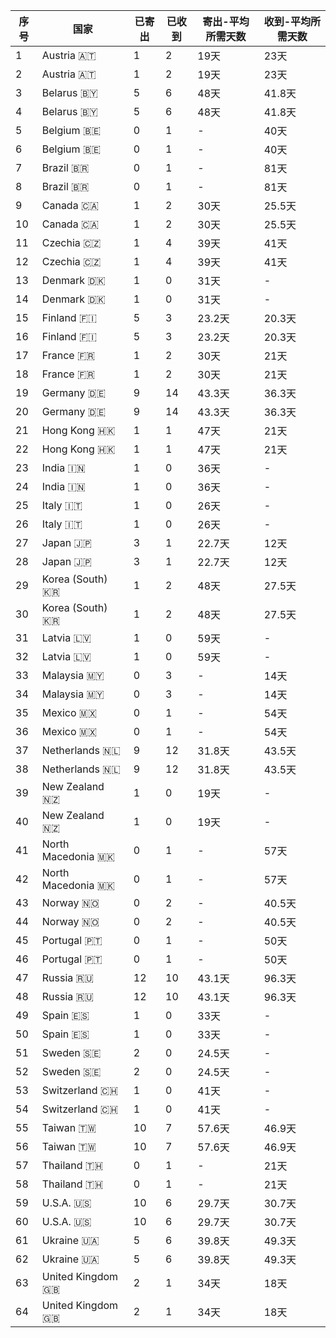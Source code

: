 | 序号 | 国家 | 已寄出 | 已收到 | 寄出-平均所需天数 | 收到-平均所需天数 |
| --- | --- | --- | --- | --- | --- |
| 1 | Austria :austria: | 1 | 2 | 19天 | 23天 |
| 2 | Austria :austria: | 1 | 2 | 19天 | 23天 |
| 3 | Belarus :belarus: | 5 | 6 | 48天 | 41.8天 |
| 4 | Belarus :belarus: | 5 | 6 | 48天 | 41.8天 |
| 5 | Belgium :belgium: | 0 | 1 | - | 40天 |
| 6 | Belgium :belgium: | 0 | 1 | - | 40天 |
| 7 | Brazil :brazil: | 0 | 1 | - | 81天 |
| 8 | Brazil :brazil: | 0 | 1 | - | 81天 |
| 9 | Canada :canada: | 1 | 2 | 30天 | 25.5天 |
| 10 | Canada :canada: | 1 | 2 | 30天 | 25.5天 |
| 11 | Czechia &#x1f1e8;&#x1f1ff; | 1 | 4 | 39天 | 41天 |
| 12 | Czechia &#x1f1e8;&#x1f1ff; | 1 | 4 | 39天 | 41天 |
| 13 | Denmark :denmark: | 1 | 0 | 31天 | - |
| 14 | Denmark :denmark: | 1 | 0 | 31天 | - |
| 15 | Finland :finland: | 5 | 3 | 23.2天 | 20.3天 |
| 16 | Finland :finland: | 5 | 3 | 23.2天 | 20.3天 |
| 17 | France :fr: | 1 | 2 | 30天 | 21天 |
| 18 | France :fr: | 1 | 2 | 30天 | 21天 |
| 19 | Germany :de: | 9 | 14 | 43.3天 | 36.3天 |
| 20 | Germany :de: | 9 | 14 | 43.3天 | 36.3天 |
| 21 | Hong Kong &#x1f1ed;&#x1f1f0; | 1 | 1 | 47天 | 21天 |
| 22 | Hong Kong &#x1f1ed;&#x1f1f0; | 1 | 1 | 47天 | 21天 |
| 23 | India :india: | 1 | 0 | 36天 | - |
| 24 | India :india: | 1 | 0 | 36天 | - |
| 25 | Italy :it: | 1 | 0 | 26天 | - |
| 26 | Italy :it: | 1 | 0 | 26天 | - |
| 27 | Japan :jp: | 3 | 1 | 22.7天 | 12天 |
| 28 | Japan :jp: | 3 | 1 | 22.7天 | 12天 |
| 29 | Korea (South) :kr: | 1 | 2 | 48天 | 27.5天 |
| 30 | Korea (South) :kr: | 1 | 2 | 48天 | 27.5天 |
| 31 | Latvia :latvia: | 1 | 0 | 59天 | - |
| 32 | Latvia :latvia: | 1 | 0 | 59天 | - |
| 33 | Malaysia :malaysia: | 0 | 3 | - | 14天 |
| 34 | Malaysia :malaysia: | 0 | 3 | - | 14天 |
| 35 | Mexico :mexico: | 0 | 1 | - | 54天 |
| 36 | Mexico :mexico: | 0 | 1 | - | 54天 |
| 37 | Netherlands :netherlands: | 9 | 12 | 31.8天 | 43.5天 |
| 38 | Netherlands :netherlands: | 9 | 12 | 31.8天 | 43.5天 |
| 39 | New Zealand &#x1f1f3;&#x1f1ff; | 1 | 0 | 19天 | - |
| 40 | New Zealand &#x1f1f3;&#x1f1ff; | 1 | 0 | 19天 | - |
| 41 | North Macedonia &#x1f1f2;&#x1f1f0; | 0 | 1 | - | 57天 |
| 42 | North Macedonia &#x1f1f2;&#x1f1f0; | 0 | 1 | - | 57天 |
| 43 | Norway :norway: | 0 | 2 | - | 40.5天 |
| 44 | Norway :norway: | 0 | 2 | - | 40.5天 |
| 45 | Portugal :portugal: | 0 | 1 | - | 50天 |
| 46 | Portugal :portugal: | 0 | 1 | - | 50天 |
| 47 | Russia :ru: | 12 | 10 | 43.1天 | 96.3天 |
| 48 | Russia :ru: | 12 | 10 | 43.1天 | 96.3天 |
| 49 | Spain :es: | 1 | 0 | 33天 | - |
| 50 | Spain :es: | 1 | 0 | 33天 | - |
| 51 | Sweden :sweden: | 2 | 0 | 24.5天 | - |
| 52 | Sweden :sweden: | 2 | 0 | 24.5天 | - |
| 53 | Switzerland :switzerland: | 1 | 0 | 41天 | - |
| 54 | Switzerland :switzerland: | 1 | 0 | 41天 | - |
| 55 | Taiwan &#x1f1f9;&#x1f1fc; | 10 | 7 | 57.6天 | 46.9天 |
| 56 | Taiwan &#x1f1f9;&#x1f1fc; | 10 | 7 | 57.6天 | 46.9天 |
| 57 | Thailand :thailand: | 0 | 1 | - | 21天 |
| 58 | Thailand :thailand: | 0 | 1 | - | 21天 |
| 59 | U.S.A. :us: | 10 | 6 | 29.7天 | 30.7天 |
| 60 | U.S.A. :us: | 10 | 6 | 29.7天 | 30.7天 |
| 61 | Ukraine :ukraine: | 5 | 6 | 39.8天 | 49.3天 |
| 62 | Ukraine :ukraine: | 5 | 6 | 39.8天 | 49.3天 |
| 63 | United Kingdom :gb: | 2 | 1 | 34天 | 18天 |
| 64 | United Kingdom :gb: | 2 | 1 | 34天 | 18天 |
